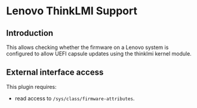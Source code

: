 Lenovo ThinkLMI Support
=================

Introduction
------------

This allows checking whether the firmware on a Lenovo system is configured to
allow UEFI capsule updates using the thinklmi kernel module.

External interface access
-------------------------
This plugin requires:
* read access to `/sys/class/firmware-attributes`.
